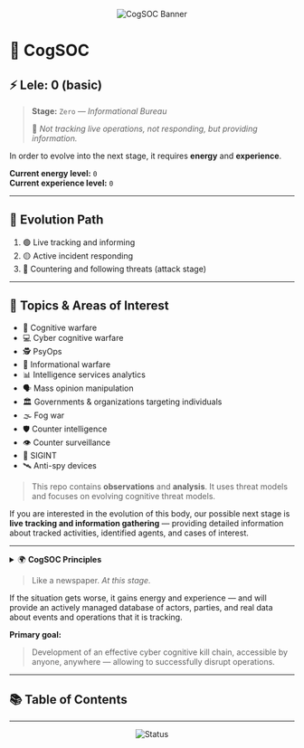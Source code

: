 
<p align="center">
	<img src="https://img.shields.io/badge/CogSOC-Cognitive%20Security%20Operations%20Center-blueviolet?style=for-the-badge&logo=security&logoColor=white" alt="CogSOC Banner"/>
</p>

# 🧠 CogSOC


## ⚡️ Lele: 0 (basic)


> **Stage:** `Zero` — _Informational Bureau_
>
> 📝 _Not tracking live operations, not responding, but providing information._


In order to evolve into the next stage, it requires **energy** and **experience**.


**Current energy level:** `0`  
**Current experience level:** `0`


---

## 🧬 Evolution Path

1. 🟢 Live tracking and informing
2. 🟡 Active incident responding
3. 🔴 Countering and following threats (attack stage)


---


## 🎯 Topics & Areas of Interest

- 🧠 Cognitive warfare
- 💻 Cyber cognitive warfare
- 🕵️ PsyOps
- 📰 Informational warfare
- 📊 Intelligence services analytics
- 🗣️ Mass opinion manipulation
- 🏛️ Governments & organizations targeting individuals
- 🌫️ Fog war
- 🛡️ Counter intelligence
- 👁️ Counter surveillance
- 📡 SIGINT
- 🛰️ Anti-spy devices


> This repo contains **observations** and **analysis**. It uses threat models and focuses on evolving cognitive threat models.


If you are interested in the evolution of this body, our possible next stage is **live tracking and information gathering** — providing detailed information about tracked activities, identified agents, and cases of interest.


---

<details>
<summary>🌍 <strong>CogSOC Principles</strong></summary>

- Operates as part of **international civil defense**
- Does **not** differentiate nationalities, countries, or politics
- Not financed or patronized
- Cannot be influenced or shut down — it is a **mirror of modern events**

</details>


> Like a newspaper. _At this stage._


If the situation gets worse, it gains energy and experience — and will provide an actively managed database of actors, parties, and real data about events and operations that it is tracking.


**Primary goal:**

> Development of an effective cyber cognitive kill chain, accessible by anyone, anywhere — allowing to successfully disrupt operations.

---


## 📚 Table of Contents

<!-- toc-articles-auto-generated -->


---

<p align="center">
  <img src="https://img.shields.io/badge/Status-Informational%20Bureau-lightgrey?style=flat-square" alt="Status"/>
</p>


